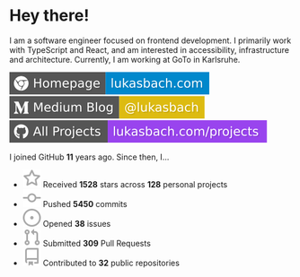 # Hey there!

I am a software engineer focused on frontend development. I primarily work with TypeScript and React, and am interested in accessibility, infrastructure and architecture. Currently, I am working at GoTo in Karlsruhe.

[![Homepage](./icons/homepage.svg)](https://lukasbach.com)
[![Medium Blog](./icons/medium.svg)](https://medium.com/@lukasbach)
[![My Projects](./icons/projects.svg)](https://lukasbach.com/projects)

I joined GitHub **11** years ago. Since then, I...

- ![](./icons/star.svg) Received **1528** stars across **128** personal projects
- ![](./icons/commit.svg) Pushed **5450** commits
- ![](./icons/issues.svg) Opened **38** issues
- ![](./icons/pr.svg) Submitted **309** Pull Requests
- ![](./icons/repo.svg) Contributed to **32** public repositories
